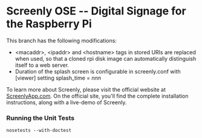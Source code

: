 # Screenly OSE -- Digital Signage for the Raspberry Pi

This branch has the following modifications:
* &lt;macaddr&gt;, &lt;ipaddr&gt; and &lt;hostname&gt; tags in stored URIs are replaced when used, so that a cloned rpi disk image can automatically distinguish itself to a web server.
* Duration of the splash screen is configurable in screenly.conf with [viewer] setting splash_time = <i>nnn</i>
   

To learn more about Screenly, please visit the official website at [ScreenlyApp.com](http://www.screenlyapp.com). On the official site, you'll find the complete installation instructions, along with a live-demo of Screenly.

### Running the Unit Tests

    nosetests --with-doctest

